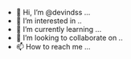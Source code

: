 - 👋 Hi, I’m @devindss ...
- 👀 I’m interested in ..
- 🌱 I’m currently learning ...
- 💞️ I’m looking to collaborate on ..
- 📫 How to reach me ...

<!---
devindss/devindss is a ✨ special ✨ repository because its `README.md` (this file) appears on your GitHub profile.
You can click the Preview link to take a look at your changes.
--->
